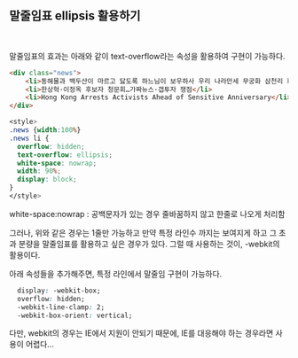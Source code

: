 ## 말줄임표 ellipsis 활용하기
<br>

말줄임표의 효과는 아래와 같이 text-overflow라는 속성을 활용하여 구현이 가능하다. 
<br>

```html
<div class="news">
    <li>동해물과 백두산이 마르고 닳도록 하느님이 보우하사 우리 나라만세 무궁화 삼천리 화려강산 대한사람 대한으로 길이 보전하세</li>
    <li>한상혁·이정옥 후보자 청문회…가짜뉴스·갭투자 쟁점</li>
    <li>Hong Kong Arrests Activists Ahead of Sensitive Anniversary</li>
</div>
```

```css
<style>
.news {width:100%}
.news li {
  overflow: hidden; 
  text-overflow: ellipsis;
  white-space: nowrap; 
  width: 90%;
  display: block;
}
</style>
```

white-space:nowrap : 공백문자가 있는 경우 줄바꿈하지 않고 한줄로 나오게 처리함

그러나, 위와 같은 경우는 1줄만 가능하고 만약 특정 라인수 까지는 보여지게 하고 그 초과 분량을 말줄임표를 활용하고 싶은 경우가 있다.
그럴 때 사용하는 것이, -webkit의 활용이다.

아래 속성들을 추가해주면, 특정 라인에서 말줄임 구현이 가능하다.

```css
  display: -webkit-box;
  overflow: hidden;
  -webkit-line-clamp: 2;
  -webkit-box-orient: vertical; 
```
다만, webkit의 경우는 IE에서 지원이 안되기 때문에, IE를 대응해야 하는 경우라면 사용이 어렵다...